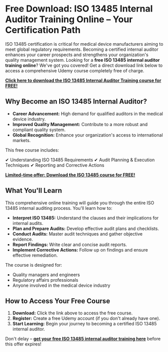 # Free Download: ISO 13485 Internal Auditor Training Online – Your Certification Path

ISO 13485 certification is critical for medical device manufacturers aiming to meet global regulatory requirements. Becoming a certified internal auditor enhances your career prospects and strengthens your organization's quality management system. Looking for a **free ISO 13485 internal auditor training online**? We've got you covered! Get a direct download link below to access a comprehensive Udemy course completely free of charge.

[**Click here to download the ISO 13485 Internal Auditor Training course for FREE!**](https://udemywork.com/iso-13485-internal-auditor-training-online)

## Why Become an ISO 13485 Internal Auditor?

*   **Career Advancement:** High demand for qualified auditors in the medical device industry.
*   **Improved Quality Management:** Contribute to a more robust and compliant quality system.
*   **Global Recognition:** Enhance your organization's access to international markets.

This free course includes:

✔ Understanding ISO 13485 Requirements
✔ Audit Planning & Execution Techniques
✔ Reporting and Corrective Actions

[**Limited-time offer: Download the ISO 13485 course for FREE!**](https://udemywork.com/iso-13485-internal-auditor-training-online)

## What You'll Learn

This comprehensive online training will guide you through the entire ISO 13485 internal auditing process. You'll learn how to:

*   **Interpret ISO 13485:** Understand the clauses and their implications for internal audits.
*   **Plan and Prepare Audits:** Develop effective audit plans and checklists.
*   **Conduct Audits:** Master audit techniques and gather objective evidence.
*   **Report Findings:** Write clear and concise audit reports.
*   **Implement Corrective Actions:** Follow up on findings and ensure effective remediation.

The course is designed for:

*   Quality managers and engineers
*   Regulatory affairs professionals
*   Anyone involved in the medical device industry

## How to Access Your Free Course

1.  **Download:** Click the link above to access the free course.
2.  **Register:** Create a free Udemy account (if you don't already have one).
3.  **Start Learning:** Begin your journey to becoming a certified ISO 13485 internal auditor.

Don't delay – **[get your free ISO 13485 internal auditor training here](https://udemywork.com/iso-13485-internal-auditor-training-online)** before this offer expires!
